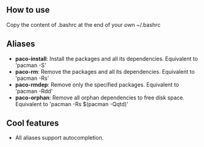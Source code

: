How to use
---------------------
Copy the content of .bashrc at the end of your own ~/.bashrc

Aliases
---------------------

* **paco-install**: Install the packages and all its dependencies. Equivalent to 'pacman -S'
* **paco-rm**: Remove the packages and all its dependencies. Equivalent to 'pacman -Rs'
* **paco-rmdep**: Remove only the specified packages. Equivalent to 'pacman -Rdd'
* **paco-orphan**: Remove all orphan dependencies to free disk space. Equivalent to 'pacman -Rs $(pacman -Qqtd)'


Cool features
---------------------

* All aliases support autocompletion.
